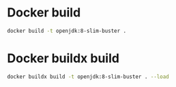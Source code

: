 # Docker build
```sh
docker build -t openjdk:8-slim-buster .
```

# Docker buildx build
```sh
docker buildx build -t openjdk:8-slim-buster . --load
```
